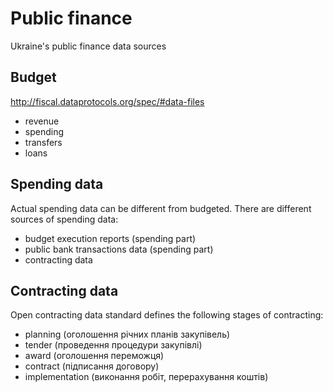# Public finance

Ukraine's public finance data sources

## Budget

http://fiscal.dataprotocols.org/spec/#data-files

* revenue
* spending
* transfers
* loans

## Spending data

Actual spending data can be different from budgeted.
There are different sources of spending data:

* budget execution reports (spending part)
* public bank transactions data (spending part)
* contracting data

## Contracting data

Open contracting data standard defines the following stages of contracting:

* planning (оголошення річних планів закупівель)
* tender (проведення процедури закупівлі)
* award (оголошення переможця)
* contract (підписання договору)
* implementation (виконання робіт, перерахування коштів)

